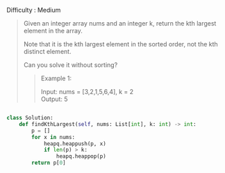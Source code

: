 Difficulty : Medium 

>Given an integer array nums and an integer k, return the kth largest element in the array.
>
>Note that it is the kth largest element in the sorted order, not the kth distinct element.
>
>Can you solve it without sorting?
>
>>Example 1:  
>>
>>Input: nums = [3,2,1,5,6,4], k = 2  
>>Output: 5  


```python

class Solution:
    def findKthLargest(self, nums: List[int], k: int) -> int:
        p = []
        for x in nums:
            heapq.heappush(p, x)
            if len(p) > k:
                heapq.heappop(p)
        return p[0]
```
